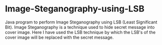 # Image-Steganography-using-LSB
Java program to perform Image Steganography using LSB (Least Significant Bit). Image Steganography is a technique used to hide secret message into cover image. Here I have used the LSB technique by which the LSB's of the cover image will be replaced with the secret message.
